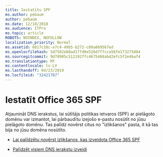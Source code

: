 ```yaml
---
title: Iestatītu SPF
ms.author: pebaum
author: pebaum
ms.date: 12/18/2018
ms.audience: ITPro
ms.topic: article
ROBOTS: NOINDEX, NOFOLLOW
localization_priority: Normal
ms.assetid: 6817c10c-e7c4-49b5-b272-c09a869567ed
ms.openlocfilehash: 5d7502e88ad17fd0e526d7f7cca56fe173275d84
ms.sourcegitcommit: 9d78905c512192ffc4675468abd2efc5f2e4baf4
ms.translationtype: MT
ms.contentlocale: lv-LV
ms.lasthandoff: 04/23/2019
ms.locfileid: "32421787"
---
```

# <a name="set-up-spf-in-office-365"></a>Iestatīt Office 365 SPF

Atjaunināt DNS ierakstus, lai sūtītājs politikas ietvaros (SPF) ar pielāgoto domēnu var izmantot, lai pārbaudītu izejošo e-pastu nosūtīt no jūsu pielāgoto domēnu. Tas palīdz novērst citus no "izlikšanos" pasta, it kā tas bija no jūsu domēna nosūtīto.
  
- [Lai palīdzētu novērst izlikšanos, kas izveidota Office 365 SPF](https://docs.microsoft.com/office365/SecurityCompliance/set-up-spf-in-office-365-to-help-prevent-spoofing)
    
- [Palīdzēt visiem DNS ierakstu izveidi](https://docs.microsoft.com/office365/admin/get-help-with-domains/create-dns-records-at-any-dns-hosting-provider)
    

